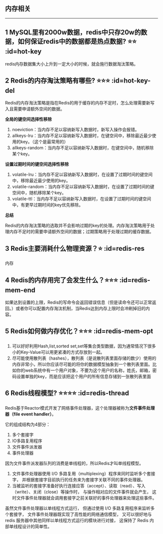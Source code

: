 ## 内存相关
---
## 1 MySQL里有2000w数据，redis中只存20w的数据，如何保证redis中的数据都是热点数据? ⭐⭐ :id=hot-key
redis内存数据集大小上升到一定大小的时候，就会施行数据淘汰策略。

## 2 Redis的内存淘汰策略有哪些? ⭐⭐⭐ :id=hot-key-del
Redis的内存淘汰策略是指在Redis的用于缓存的内存不足时，怎么处理需要新写入且需要申请额外空间的数据。

**全局的键空间选择性移除**
1. noeviction：当内存不足以容纳新写入数据时，新写入操作会报错。
1. allkeys-lru：当内存不足以容纳新写入数据时，在键空间中，移除最近最少使用的key。（这个是最常用的）
1. allkeys-random：当内存不足以容纳新写入数据时，在键空间中，随机移除某个key。

**设置过期时间的键空间选择性移除**

1. volatile-lru：当内存不足以容纳新写入数据时，在设置了过期时间的键空间中，移除最近最少使用的key。
1. volatile-random：当内存不足以容纳新写入数据时，在设置了过期时间的键空间中，随机移除某个key。
1. volatile-ttl：当内存不足以容纳新写入数据时，在设置了过期时间的键空间中，有更早过期时间的key优先移除。

**总结**

Redis的内存淘汰策略的选取并不会影响过期的key的处理。内存淘汰策略用于处理内存不足时的需要申请额外空间的数据；过期策略用于处理过期的缓存数据。

## 3 Redis主要消耗什么物理资源？⭐ :id=redis-res
内存

## 4 Redis的内存用完了会发生什么？⭐⭐⭐ :id=redis-mem-end
如果达到设置的上限，Redis的写命令会返回错误信息（但是读命令还可以正常返回。）或者你可以配置内存淘汰机制，当Redis达到内存上限时会冲刷掉旧的内容。

## 5 Redis如何做内存优化？⭐⭐⭐ :id=redis-mem-opt
1. 可以好好利用Hash,list,sorted set,set等集合类型数据，因为通常情况下很多小的Key-Value可以用更紧凑的方式存放到一起。
2. 尽可能使用散列表（hashes），散列表（是说散列表里面存储的数少）使用的内存非常小，所以你应该尽可能的将你的数据模型抽象到一个散列表里面。比如你的web系统中有一个用户对象，不要为这个用户的名称，姓氏，邮箱，密码设置单独的key，而是应该把这个用户的所有信息存储到一张散列表里面

## 6 Redis线程模型? ⭐⭐⭐⭐ :id=redis-thread
Redis基于Reactor模式开发了网络事件处理器，这个处理器被称为**文件事件处理器（file event handler）**。

它的组成结构为4部分：
1. 多个套接字
2. IO多路复用程序
3. 文件事件派发器
4. 事件处理器

因为文件事件派发器队列的消费是单线程的，所以Redis才叫单线程模型。

1. 文件事件处理器使用 I/O 多路复用（multiplexing）程序来同时监听多个套接字， 并根据套接字目前执行的任务来为套接字关联不同的事件处理器。
1. 当被监听的套接字准备好执行连接应答（accept）、读取（read）、写入（write）、关闭（close）等操作时， 与操作相对应的文件事件就会产生， 这时文件事件处理器就会调用套接字之前关联好的事件处理器来处理这些事件。

虽然文件事件处理器以单线程方式运行， 但通过使用 I/O 多路复用程序来监听多个套接字， 文件事件处理器既实现了高性能的网络通信模型， 又可以很好地与 redis 服务器中其他同样以单线程方式运行的模块进行对接， 这保持了 Redis 内部单线程设计的简单性。